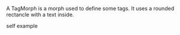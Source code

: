 A TagMorph is a morph used to define some tags.
It uses a rounded rectancle with a text inside.

self example